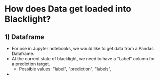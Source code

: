 # How does Data get loaded into Blacklight? 
## 1) Dataframe 
-  For use in Jupyter notebooks, we would like to get data from a Pandas Dataframe. 
- At the current state of blacklight, we need to have a "Label" column for a prediction target. 
	- Possible values: "label", "prediction", "labels", 
- 
